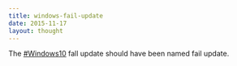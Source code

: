```yaml
---
title: windows-fail-update
date: 2015-11-17
layout: thought
---
```

The [#Windows10](https://x.com/hashtag/Windows10?src=hashtag_click) fall update should have been named fail update.